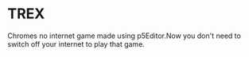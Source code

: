 # TREX
Chromes no internet game made using p5Editor.Now you don't need to switch off your internet to play that game.
